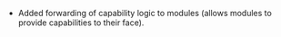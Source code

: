 * Added forwarding of capability logic to modules (allows modules to provide capabilities to their face).
